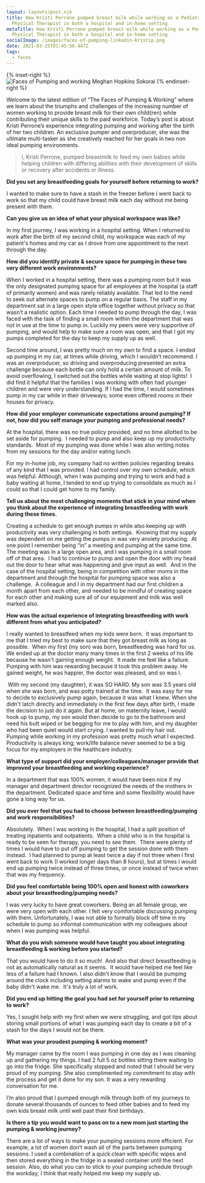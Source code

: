 ```yaml
---
layout: layouts/post.njk
title: How Kristi Perrone pumped breast milk while working as a Pediatric
  Physical Therapist in both a hospital and in-home setting
metaTitle: How Kristi Perrone pumped breast milk while working as a Pediatric
  Physical Therapist in both a hospital and in-home setting
socialImage: /images/faces-of-pumping-linkedin-kristip.png
date: 2021-03-25T01:45:58.447Z
tags:
  - faces
---
```

{% inset-right %}
![Faces of Pumping and working Meghan Hopkins Sokorai](/images/faces-meghanhs.jpg)
{% endinset-right %}

Welcome to the latest edition of “The Faces of Pumping & Working” where we learn about the triumphs and challenges of the increasing number of women working to provide breast milk for their own child(ren) while contributing their unique skills to the paid workforce. Today’s post is about Kristi Perrone’s experience integrating pumping and working after the birth of her two children. An exclusive pumper and overproducer, she was the ultimate multi-tasker as she creatively reached for her goals in two non ideal pumping environments. 

> I, Kristi Perrone, pumped breastmilk to feed my own babies while helping children with differing abilities with their development of skills or recovery after accidents or illness.

**Did you set any breastfeeding goals for yourself before returning to work?**

I wanted to make sure to have a stash in the freezer before I went back to work so that my child could have breast milk each day without me being present with them. 

**Can you give us an idea of what your physical workspace was like?**

In my first journey, I was working in a hospital setting. When I returned to work after the birth of my second child, my workspace was each of my patient's homes and my car as I drove from one appointment to the next through the day. 

**How did you identify private & secure space for pumping in these two very different work environments?** 

When I worked in a hospital setting, there was a pumping room but it was the only designated pumping space for all employees at the hospital (a staff of primarily women) and was rarely reliably available. That led to the need to seek out alternate spaces to pump on a regular basis. The staff in my department sat in a large open style office together without privacy so that wasn’t a realistic option. Each time I needed to pump through the day, I was faced with the task of finding a small room within the department that was not in use at the time to pump in. Luckily my peers were very supportive of pumping, and would help to make sure a room was open, and that I got my pumps completed for the day to keep my supply up as well.

Second time around, I was pretty much on my own to find a space. I ended up pumping in my car, at times while driving, which I wouldn’t recommend. I was an overproducer, so driving and overproducing presented an extra challenge because each bottle can only hold a certain amount of milk. To avoid overflowing, I switched out the bottles while waiting at stop lights!  I did find it helpful that the families I was working with often had younger children and were very understanding. If I had the time, I would sometimes pump in my car while in their driveways; some even offered rooms in their houses for privacy. 

**How did your employer communicate expectations around pumping? If not, how did you self manage your pumping and professional needs?**

At the hospital, there was no true policy provided, and no time allotted to be set aside for pumping.  I needed to pump and also keep up my productivity standards.  Most of my pumping was done while I was also writing notes from my sessions for the day and/or eating lunch. 

For my in-home job, my company had no written policies regarding breaks of any kind that I was provided. I had control over my own schedule, which was helpful. Although, when I was pumping and trying to work and had a baby waiting at home, I tended to end up trying to consolidate as much as I could so that I could get home to my family. 

**Tell us about the most challenging moments that stick in your mind when you think about the experience of integrating breastfeeding with work during these times.**

Creating a schedule to get enough pumps in while also keeping up with productivity was very challenging in both settings.  Knowing that my supply was dependent on me getting the pumps in was very anxiety producing.  At one point I remember being “in” a meeting and pumping at the same time.  The meeting was in a large open area, and I was pumping in a small room off of that area.  I had to continue to pump and open the door with my head out the door to hear what was happening and give input as well.  And in the case of the hospital setting, being in competition with other moms in the department and through the hospital for pumping space was also a challenge.  A colleague and I in my department had our first children a month apart from each other, and needed to be mindful of creating space for each other and making sure all of our equipment and milk was well marked also. 

**How was the actual experience of integrating breastfeeding with work different from what you anticipated?**

I really wanted to breastfeed when my kids were born.  It was important to me that I tried my best to make sure that they got breast milk as long as possible.  When my first (my son) was born, breastfeeding was hard for us. We ended up at the doctor many many times in the first 2 weeks of his life because he wasn't gaining enough weight.  It made me feel like a failure.  Pumping with him was rewarding because it took this problem away. He gained weight, he was happier, the doctor was pleased, and so was I.  

 With my second (my daughter), it was SO HARD. My son was 3.5 years old when she was born, and was potty trained at the time.  It was easy for me to decide to exclusively pump again, because it was what I knew. When she didn't latch directly and immediately in the first few days after birth, I made the decision to just do it again. But at home, on maternity leave, I would hook up to pump, my son would then decide to go to the bathroom and need his butt wiped or be begging for me to play with him, and my daughter who had been quiet would start crying. I wanted to pull my hair out.  Pumping while working in my profession was pretty much what I expected. Productivity is always king; work/life balance never seemed to be a big focus for my employers in the healthcare industry.

**What type of support did your employer/colleagues/manager provide that improved your breastfeeding and working experience?**

In a department that was 100% women, it would have been nice if my manager and department director recognized the needs of the mothers in the department. Dedicated space and time and some flexibility would have gone a long way for us. 

**Did you ever feel that you had to choose between breastfeeding/pumping and work responsibilities?** 

Absolutely.  When I was working in the hospital, I had a split position of treating inpatients and outpatients.  When a child who is in the hospital is ready to be seen for therapy, you need to see them.  There were plenty of times I would have to put off pumping to get the session done with them instead.  I had planned to pump at least twice a day if not three when I first went back to work (I worked longer days than 8 hours), but at times I would end up pumping twice instead of three times, or once instead of twice when that was my frequency. 

**Did you feel comfortable being 100% open and honest with coworkers about your breastfeeding/pumping needs?**

I was very lucky to have great coworkers. Being an all female group, we were very open with each other. I felt very comfortable discussing pumping with them. Unfortunately, I was not able to formally block off time in my schedule to pump so informal communication with my colleagues about when I was pumping was helpful. 

**What do you wish someone would have taught you about integrating breastfeeding & working before you started?**

That you would have to do it so much!  And also that direct breastfeeding is not as automatically natural as it seems.  It would have helped me feel like less of a failure had I known. I also didn't know that I would be pumping around the clock including setting alarms to wake and pump even if the baby didn't wake me.  It's truly a lot of work. 

**Did you end up hitting the goal you had set for yourself prior to returning to work?** 

Yes, I sought help with my first when we were struggling, and got tips about storing small portions of what I was pumping each day to create a bit of a stash for the days I would not be there. 

**What was your proudest pumping & working moment?** 

My manager came by the room I was pumping in one day as I was cleaning up and gathering my things. I had 2 full 5 oz bottles sitting there waiting to go into the fridge. She specifically stopped and noted that I should be very proud of my pumping. She also complimented my commitment to stay with the process and get it done for my son. It was a very rewarding conversation for me. 

I’m also proud that I pumped enough milk through both of my journeys to donate several thousands of ounces to feed other babies and to feed my own kids breast milk until well past their first birthdays.

**Is there a tip you would want to pass on to a new mom just starting the pumping & working journey?**

There are a lot of ways to make your pumping sessions more efficient. For example, a lot of women don’t wash all of the parts between pumping sessions. I used a combination of a quick clean with specific wipes and then stored everything in the fridge in a sealed container until the next session. Also, do what you can to stick to your pumping schedule through the workday; I think that really helped me keep my supply up.